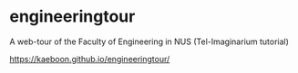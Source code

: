 # engineeringtour
A web-tour of the Faculty of Engineering in NUS (Tel-Imaginarium tutorial)

https://kaeboon.github.io/engineeringtour/
